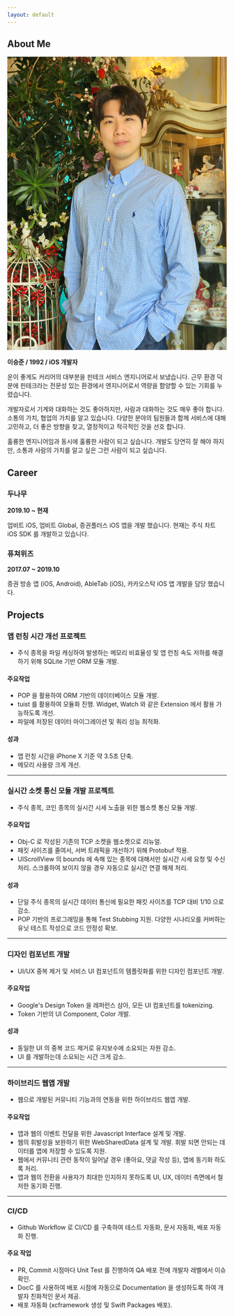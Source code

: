 ```yaml
---
layout: default
---
```


## About Me

<img class="profile-picture" src="profile.jpg">

**이승준 / 1992 / iOS 개발자**

운이 좋게도 커리어의 대부분을 핀테크 서비스 엔지니어로서 보냈습니다.
근무 환경 덕분에 핀테크라는 전문성 있는 환경에서 엔지니어로서 역량을 함양할 수 있는 기회를 누렸습니다.

개발자로서 기계와 대화하는 것도 좋아하지만, 사람과 대화하는 것도 매우 좋아 합니다.
소통의 가치, 협업의 가치를 알고 있습니다.
다양한 분야의 팀원들과 함께 서비스에 대해 고민하고, 더 좋은 방향을 찾고, 열정적이고 적극적인 것을 선호 합니다.

훌륭한 엔지니어임과 동시에 훌륭한 사람이 되고 싶습니다.
개발도 당연히 잘 해야 하지만, 소통과 사람의 가치를 알고 싶은 그런 사람이 되고 싶습니다.

## Career

### 두나무
**2019.10 ~ 현재**

업비트 iOS, 업비트 Global, 증권플러스 iOS 앱을 개발 했습니다.
현재는 주식 차트 iOS SDK 를 개발하고 있습니다.

### 퓨쳐위즈
**2017.07 ~ 2019.10**

증권 방송 앱 (iOS, Android), AbleTab (iOS), 카카오스탁 iOS 앱 개발을 담당 했습니다.

## Projects

### 앱 런칭 시간 개선 프로젝트
- 주식 종목을 파일 캐싱하여 발생하는 메모리 비효율성 및 앱 런칭 속도 저하를 해결하기 위해 SQLite 기반 ORM 모듈 개발.

#### 주요작업
- POP 을 활용하여 ORM 기반의 데이터베이스 모듈 개발.
- tuist 를 활용하여 모듈화 진행. Widget, Watch 와 같은 Extension 에서 활용 가능하도록 개선.
- 파일에 저장된 데이터 마이그레이션 및 쿼리 성능 최적화.

#### 성과
- 앱 런칭 시간을 iPhone X 기준 약 3.5초 단축.
- 메모리 사용량 크게 개선.

---

### 실시간 소켓 통신 모듈 개발 프로젝트
- 주식 종목, 코인 종목의 실시간 시세 노출을 위한 웹소켓 통신 모듈 개발.

#### 주요작업
- Obj-C 로 작성된 기존의 TCP 소켓을 웹소켓으로 리뉴얼.
- 패킷 사이즈를 줄여서, 서버 트래픽을 개선하기 위해 Protobuf 적용.
- UIScrollView 의 bounds 에 속해 있는 종목에 대해서만 실시간 시세 요청 및 수신 처리. 스크롤하여 보이지 않을 경우 자동으로 실시간 연결 해제 처리.

#### 성과
- 단일 주식 종목의 실시간 데이터 통신에 필요한 패킷 사이즈를 TCP 대비 1/10 으로 감소.
- POP 기반의 프로그래밍을 통해 Test Stubbing 지원. 다양한 시나리오를 커버하는 유닛 테스트 작성으로 코드 안정성 확보.

---

### 디자인 컴포넌트 개발
- UI/UX 중복 제거 및 서비스 UI 컴포넌트의 템플릿화를 위한 디자인 컴포넌트 개발.

#### 주요작업
- Google's Design Token 을 레퍼런스 삼아, 모든 UI 컴포넌트를 tokenizing.
- Token 기반의 UI Component, Color 개발.

#### 성과
- 동일한 UI 의 중복 코드 제거로 유지보수에 소요되는 자원 감소.
- UI 를 개발하는데 소요되는 시간 크게 감소.

---

### 하이브리드 웹앱 개발
- 웹으로 개발된 커뮤니티 기능과의 연동을 위한 하이브리드 웹앱 개발.

#### 주요작업
- 앱과 웹의 이벤트 전달을 위한 Javascript Interface 설계 및 개발.
- 웹의 휘발성을 보완하기 위한 WebSharedData 설계 및 개발. 휘발 되면 안되는 데이터를 앱에 저장할 수 있도록 지원.
- 웹에서 커뮤니티 관련 동작이 일어날 경우 (좋아요, 댓글 작성 등), 앱에 동기화 하도록 처리.
- 앱과 웹의 전환을 사용자가 최대한 인지하지 못하도록 UI, UX, 데이터 측면에서 철저한 동기화 진행.

----

### CI/CD
- Github Workflow 로 CI/CD 를 구축하여 테스트 자동화, 문서 자동화, 배포 자동화 진행.

#### 주요 작업
- PR, Commit 시점마다 Unit Test 를 진행하여 QA 배포 전에 개발자 레벨에서 이슈 확인.
- DocC 를 사용하여 배포 시점에 자동으로 Documentation 을 생성하도록 하여 개발자 친화적인 문서 제공.
- 배포 자동화 (xcframework 생성 및 Swift Packages 배포).